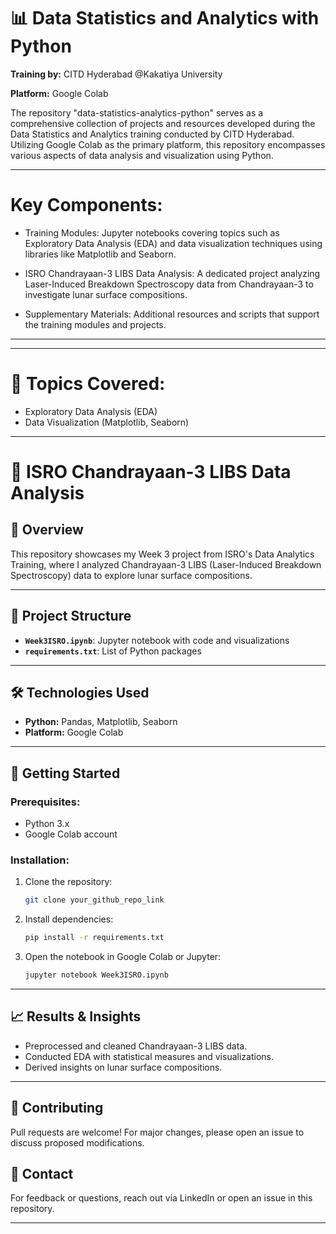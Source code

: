 # 📊 Data Statistics and Analytics with Python  
**Training by:** CITD Hyderabad  @Kakatiya University

**Platform:** Google Colab  

The repository "data-statistics-analytics-python" serves as a comprehensive collection of projects and resources developed during the Data Statistics and Analytics training conducted by CITD Hyderabad. Utilizing Google Colab as the primary platform, this repository encompasses various aspects of data analysis and visualization using Python.

---
# Key Components:

- Training Modules: Jupyter notebooks covering topics such as Exploratory Data Analysis (EDA) and data visualization techniques using libraries like Matplotlib and Seaborn.

- ISRO Chandrayaan-3 LIBS Data Analysis: A dedicated project analyzing Laser-Induced Breakdown Spectroscopy data from Chandrayaan-3 to investigate lunar surface compositions.

- Supplementary Materials: Additional resources and scripts that support the training modules and projects.

---
---

# 🚀 Topics Covered:
- Exploratory Data Analysis (EDA)
- Data Visualization (Matplotlib, Seaborn)

---

# 🚀 ISRO Chandrayaan-3 LIBS Data Analysis

## 📌 Overview
This repository showcases my Week 3 project from ISRO's Data Analytics Training, where I analyzed Chandrayaan-3 LIBS (Laser-Induced Breakdown Spectroscopy) data to explore lunar surface compositions.

---

## 📂 Project Structure
- **`Week3ISRO.ipynb`**: Jupyter notebook with code and visualizations  
- **`requirements.txt`**: List of Python packages  

---

## 🛠️ Technologies Used
- **Python:** Pandas, Matplotlib, Seaborn  
- **Platform:** Google Colab  

---

## 🚀 Getting Started
### Prerequisites:
- Python 3.x
- Google Colab account

### Installation:
1. Clone the repository:
   ```bash
   git clone your_github_repo_link
   
2. Install dependencies:
   ```bash
   pip install -r requirements.txt
   ```
3. Open the notebook in Google Colab or Jupyter:
   ```bash
   jupyter notebook Week3ISRO.ipynb
   ```

---

## 📈 Results & Insights
- Preprocessed and cleaned Chandrayaan-3 LIBS data.
- Conducted EDA with statistical measures and visualizations.
- Derived insights on lunar surface compositions.

---

## 🤝 Contributing
Pull requests are welcome! For major changes, please open an issue to discuss proposed modifications.

## 📧 Contact
For feedback or questions, reach out via LinkedIn or open an issue in this repository.

---
